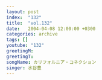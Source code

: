 ```yaml
---
layout: post
index:  "132"
title:  "vol.132"
date:   2004-04-08 12:00:00 +0300
categories: archive
tags: []
youtube: "132"
greetingM: 
greetingT: 
songName: カリフォルニア・コネクション
singer: 水谷豊
---
```

